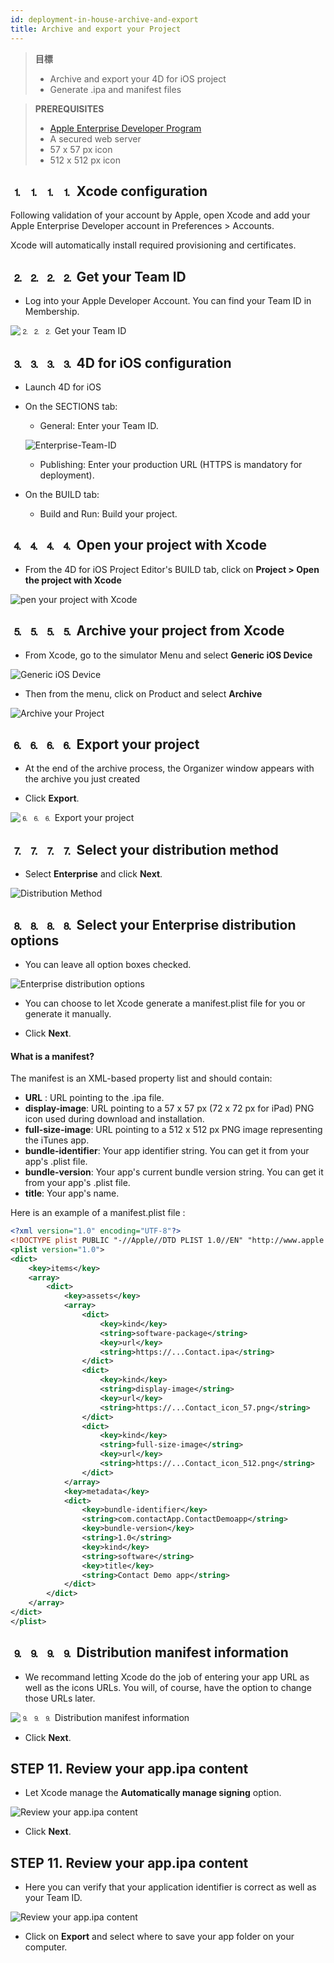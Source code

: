 ```yaml
---
id: deployment-in-house-archive-and-export
title: Archive and export your Project
---
```


> **目標**
> 
> * Archive and export your 4D for iOS project
> * Generate .ipa and manifest files

> **PREREQUISITES**
> 
> * [Apple Enterprise Developer Program](../tutorials/developer-program/register-apple-developer-enterprise-program)
> * A secured web server
> * 57 x 57 px icon
> * 512 x 512 px icon


## ⒈ ⒈ ⒈ ⒈ Xcode configuration

Following validation of your account by Apple, open Xcode and add your Apple Enterprise Developer account in Preferences > Accounts.

Xcode will automatically install required provisioning and certificates.

## ⒉ ⒉ ⒉ ⒉ Get your Team ID

* Log into your Apple Developer Account. You can find your Team ID in Membership.

![⒉ ⒉ ⒉ Get your Team ID](img/Team-ID-4D-for-iOS.png)

## ⒊ ⒊ ⒊ ⒊ 4D for iOS configuration

* Launch 4D for iOS

* On the SECTIONS tab:

    * General: Enter your Team ID.

    ![Enterprise-Team-ID](img/Enterprise-Team-ID.png)

    * Publishing: Enter your production URL (HTTPS is mandatory for deployment).

* On the BUILD tab:
    * Build and Run: Build your project.

## ⒋ ⒋ ⒋ ⒋ Open your project with Xcode

* From the 4D for iOS Project Editor's BUILD tab, click on **Project > Open the project with Xcode**

![pen your project with Xcode ](img/Open-your-project-Xcode-4D-for-iOS.png)

## ⒌ ⒌ ⒌ ⒌ Archive your project from Xcode

* From Xcode, go to the simulator Menu and select **Generic iOS Device**

![Generic iOS Device](img/Deployment-Generic-iOS-Device.png)

* Then from the menu, click on Product and select **Archive**

![Archive your Project](img/Archive-your-Project.png)

## ⒍ ⒍ ⒍ ⒍ Export your project

* At the end of the archive process, the Organizer window appears with the archive you just created

* Click **Export**.

![⒍ ⒍ ⒍ Export your project](img/Organizer-window-archive.png)

## ⒎ ⒎ ⒎ ⒎ Select your distribution method

* Select **Enterprise** and click **Next**.

![Distribution Method](img/Distribution-Method-selection.png)

## ⒏ ⒏ ⒏ ⒏ Select your Enterprise distribution options

* You can leave all option boxes checked.

![Enterprise distribution options](img/Enterprise-distribution-options.png)

* You can choose to let Xcode generate a manifest.plist file for you or generate it manually.

* Click **Next**.

#### What is a manifest?

The manifest is an XML-based property list and should contain:

* **URL** : URL pointing to the .ipa file.
* **display-image**: URL pointing to a 57 x 57 px (72 x 72 px for iPad) PNG icon used during download and installation.
* **full-size-image**: URL pointing to a 512 x 512 px PNG image representing the iTunes app.
* **bundle-identifier**: Your app identifier string. You can get it from your app's .plist file.
* **bundle-version**: Your app's current bundle version string. You can get it from your app's .plist file.
* **title**: Your app's name.

Here is an example of a manifest.plist file :

```xml
<?xml version="1.0" encoding="UTF-8"?>
<!DOCTYPE plist PUBLIC "-//Apple//DTD PLIST 1.0//EN" "http://www.apple.com/DTDs/PropertyList-1.0.dtd">
<plist version="1.0">
<dict>
    <key>items</key>
    <array>
        <dict>
            <key>assets</key>
            <array>
                <dict>
                    <key>kind</key>
                    <string>software-package</string>
                    <key>url</key>
                    <string>https://...Contact.ipa</string>
                </dict>
                <dict>
                    <key>kind</key>
                    <string>display-image</string>
                    <key>url</key>
                    <string>https://...Contact_icon_57.png</string>
                </dict>
                <dict>
                    <key>kind</key>
                    <string>full-size-image</string>
                    <key>url</key>
                    <string>https://...Contact_icon_512.png</string>
                </dict>
            </array>
            <key>metadata</key>
            <dict>
                <key>bundle-identifier</key>
                <string>com.contactApp.ContactDemoapp</string>
                <key>bundle-version</key>
                <string>1.0</string>
                <key>kind</key>
                <string>software</string>
                <key>title</key>
                <string>Contact Demo app</string>
            </dict>
        </dict>
    </array>
</dict>
</plist>
```


## ⒐ ⒐ ⒐ ⒐ Distribution manifest information

* We recommand letting Xcode do the job of entering your app URL as well as the icons URLs. You will, of course, have the option to change those URLs later.

![⒐ ⒐ ⒐ Distribution manifest information](img/Distribution-manifest-information.png)

* Click **Next**.


## STEP 11. Review your app.ipa content

* Let Xcode manage the **Automatically manage signing** option.

![Review your app.ipa content](img/Re-sign-your-application.png)

* Click **Next**.

## STEP 11. Review your app.ipa content

* Here you can verify that your application identifier is correct as well as your Team ID.

![Review your app.ipa content](img/Review-ipa-content.png)

* Click on **Export** and select where to save your app folder on your computer.
